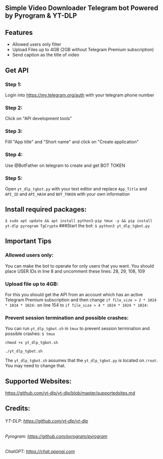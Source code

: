 ## Simple Video Downloader Telegram bot Powered by Pyrogram & YT-DLP

## Features
- Allowed users only filter
- Upload Files up to 4GB (2GB without Telegram Premium subscription)
- Send caption as the title of video

## Get API

### Step 1:
Login into https://my.telegram.org/auth with your telegram phone number
### Step 2:
Click on "API development tools" 
### Step 3:
Filll "App title" and "Short name" and click on "Create application"
### Step 4:
Use @BotFather on telegram to create and get BOT TOKEN
### Step 5:
Open `yt_dlp_tgbot.py` with your text editor and replace `App_Title` and `API_ID` and `API_HASH` and `BOT_TOKEN` with your own information
## Install required packages:
`$ sudo apt update && apt install python3-pip tmux -y && pip install yt-dlp pyrogram TgCrypto`
###Start the bot:
`$ python3 yt_dlp_tgbot.py`

## Important Tips

### Allowed users only:
You can make the bot to operate for only users that you want. You should place USER IDs in line 8 and uncomment these lines: 28, 29, 108, 109
### Upload file up to 4GB:
For this you should get the API from an account which has an active Telegram Premium subscription and then change `if file_size > 2 * 1024 * 1024 * 1024:` on line 154 to `if file_size > 4 * 1024 * 1024 * 1024:`
### Prevent session termination and possible crashes:
You can run `yt_dlp_tgbot.sh` in `tmux` to prevent session termination and possible crashes:
`$ tmux`

`chmod +x yt_dlp_tgbot.sh`

`./yt_dlp_tgbot.sh`

The `yt_dlp_tgbot.sh` assumes that the  `yt_dlp_tgbot.py` is located on `/root`. You may need to change that.

## Supported Websites:
https://github.com/yt-dlp/yt-dlp/blob/master/supportedsites.md
## Credits:
###### YT-DLP: https://github.com/yt-dlp/yt-dlp
###### Pyrogram: https://github.com/pyrogram/pyrogram
###### ChatGPT: https://chat.openai.com
